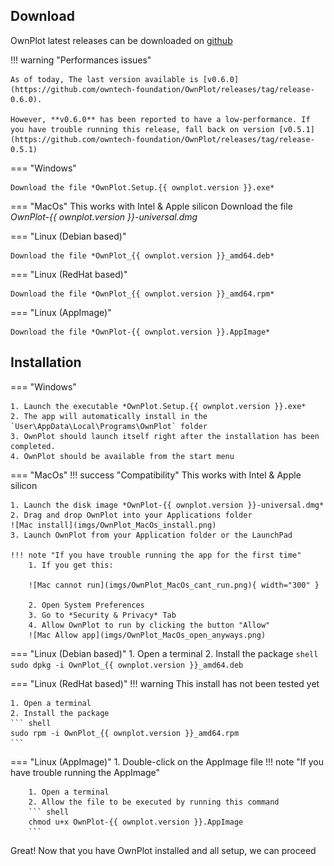 
## Download
OwnPlot latest releases can be downloaded on [github](https://github.com/owntech-foundation/OwnPlot/releases)

!!! warning "Performances issues"

	As of today, The last version available is [v0.6.0](https://github.com/owntech-foundation/OwnPlot/releases/tag/release-0.6.0).

	However, **v0.6.0** has been reported to have a low-performance. If you have trouble running this release, fall back on version [v0.5.1](https://github.com/owntech-foundation/OwnPlot/releases/tag/release-0.5.1)

=== "Windows"

	Download the file *OwnPlot.Setup.{{ ownplot.version }}.exe*

=== "MacOs"
	This works with Intel & Apple silicon
	Download the file *OwnPlot-{{ ownplot.version }}-universal.dmg*

=== "Linux (Debian based)"

	Download the file *OwnPlot_{{ ownplot.version }}_amd64.deb*

=== "Linux (RedHat based)"

	Download the file *OwnPlot_{{ ownplot.version }}_amd64.rpm*

=== "Linux (AppImage)"

	Download the file *OwnPlot-{{ ownplot.version }}.AppImage*

## Installation

=== "Windows"

	1. Launch the executable *OwnPlot.Setup.{{ ownplot.version }}.exe*
	2. The app will automatically install in the `User\AppData\Local\Programs\OwnPlot` folder
	3. OwnPlot should launch itself right after the installation has been completed.
	4. OwnPlot should be available from the start menu

=== "MacOs"
	!!! success "Compatibility"
		This works with Intel & Apple silicon
	
	1. Launch the disk image *OwnPlot-{{ ownplot.version }}-universal.dmg*
	2. Drag and drop OwnPlot into your Applications folder 
	![Mac install](imgs/OwnPlot_MacOs_install.png)
	3. Launch OwnPlot from your Application folder or the LaunchPad

	!!! note "If you have trouble running the app for the first time"
		1. If you get this:

		![Mac cannot run](imgs/OwnPlot_MacOs_cant_run.png){ width="300" }

		2. Open System Preferences
		3. Go to *Security & Privacy* Tab
		4. Allow OwnPlot to run by clicking the button "Allow"
		![Mac Allow app](imgs/OwnPlot_MacOs_open_anyways.png)

=== "Linux (Debian based)"
	1. Open a terminal
	2. Install the package
	``` shell
	sudo dpkg -i OwnPlot_{{ ownplot.version }}_amd64.deb
	```

=== "Linux (RedHat based)"
	!!! warning
		This install has not been tested yet

	1. Open a terminal
	2. Install the package
	``` shell
	sudo rpm -i OwnPlot_{{ ownplot.version }}_amd64.rpm
	```

=== "Linux (AppImage)"
	1. Double-click on the AppImage file
	!!! note "If you have trouble running the AppImage"

		1. Open a terminal
		2. Allow the file to be executed by running this command
		``` shell
		chmod u+x OwnPlot-{{ ownplot.version }}.AppImage
		```

Great! Now that you have OwnPlot installed and all setup, we can proceed